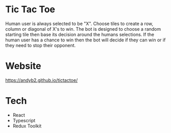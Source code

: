 # Tic Tac Toe

Human user is always selected to be "X". Choose tiles to create a row, column or diagonal of X's to win.
The bot is designed to choose a random starting tile then base its decision around the humans selections.
If the human user has a chance to win then the bot will decide if they can win or if they need to stop their opponent.

# Website
<https://andyb2.github.io/tictactoe/>

# Tech

* React
* Typescript
* Redux Toolkit
